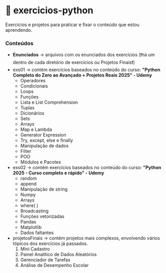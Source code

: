 # 🐍 exercicios-python
Exercícios e projetos para praticar e fixar o conteúdo que estou aprendendo.
### Conteúdos
* **Enunciados** -> arquivos com os enunciados dos exercícios (❗há um dentro de cada diretório de exercícios ou Projetos Finais❗)
* exs01 -> contém exercícios baseados no conteúdo do curso: **"Python Completo do Zero ao Avançado + Projetos Reais 2025" - Udemy**
  * Operadores
  * Condicionais
  * Loops
  * Funções
  * Lista e List Comprehension
  * Tuplas
  * Dicionários
  * Sets
  * Arrays
  * Map e Lambda
  * Generator Expression
  * Try, except, else e finally
  * Manipulação de dados
  * Filter
  * POO
  * Módulos e Pacotes
* exs02 -> contém exercícios baseados no conteúdo do curso: **"Python 2025 - Curso completo e rápido" - Udemy**
  * random
  * append
  * Manipulação de string
  * Numpy
  * Arrays
  * where( )
  * Broadcasting
  * Funções vetorizadas
  * Pandas
  * Matplotlib
  * Dados faltantes
* projetosFinais -> contém projetos mais complexos, envolvendo vários tópicos dos exercícios já passados.
  1. Mini Cadastro
  2. Painel Analítico de Dados Aleatórios
  3. Gerenciador de Tarefas
  4. Análise de Desempenho Escolar

